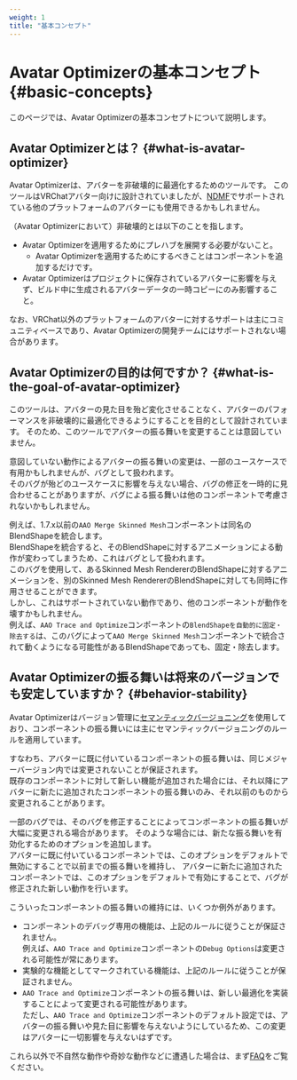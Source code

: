 ```yaml
---
weight: 1
title: "基本コンセプト"
---
```


# Avatar Optimizerの基本コンセプト {#basic-concepts}

このページでは、Avatar Optimizerの基本コンセプトについて説明します。

## Avatar Optimizerとは？ {#what-is-avatar-optimizer}

Avatar Optimizerは、アバターを非破壊的に最適化するためのツールです。
このツールはVRChatアバター向けに設計されていましたが、[NDMF]でサポートされている他のプラットフォームのアバターにも使用できるかもしれません。

（Avatar Optimizerにおいて）非破壊的とは以下のことを指します。
- Avatar Optimizerを適用するためにプレハブを展開する必要がないこと。
  - Avatar Optimizerを適用するためにするべきことはコンポーネントを追加するだけです。
- Avatar Optimizerはプロジェクトに保存されているアバターに影響を与えず、ビルド中に生成されるアバターデータの一時コピーにのみ影響すること。

なお、VRChat以外のプラットフォームのアバターに対するサポートは主にコミュニティベースであり、Avatar Optimizerの開発チームにはサポートされない場合があります。

## Avatar Optimizerの目的は何ですか？ {#what-is-the-goal-of-avatar-optimizer}

このツールは、アバターの見た目を殆ど変化させることなく、アバターのパフォーマンスを非破壊的に最適化できるようにすることを目的として設計されています。
そのため、このツールでアバターの振る舞いを変更することは意図していません。

意図していない動作によるアバターの振る舞いの変更は、一部のユースケースで有用かもしれませんが、バグとして扱われます。\
そのバグが殆どのユースケースに影響を与えない場合、バグの修正を一時的に見合わせることがありますが、バグによる振る舞いは他のコンポーネントで考慮されないかもしれません。

例えば、1.7.x以前の`AAO Merge Skinned Mesh`コンポーネントは同名のBlendShapeを統合します。\
BlendShapeを統合すると、そのBlendShapeに対するアニメーションによる動作が変わってしまうため、これはバグとして扱われます。\
このバグを使用して、あるSkinned Mesh RendererのBlendShapeに対するアニメーションを、別のSkinned Mesh RendererのBlendShapeに対しても同時に作用させることができます。\
しかし、これはサポートされていない動作であり、他のコンポーネントが動作を壊すかもしれません。\
例えば、`AAO Trace and Optimize`コンポーネントの`BlendShapeを自動的に固定・除去する`は、このバグによって`AAO Merge Skinned Mesh`コンポーネントで統合されて動くようになる可能性があるBlendShapeであっても、固定・除去します。

## Avatar Optimizerの振る舞いは将来のバージョンでも安定していますか？ {#behavior-stability}

Avatar Optimizerはバージョン管理に[セマンティックバージョニング]を使用しており、コンポーネントの振る舞いには主にセマンティックバージョニングのルールを適用しています。

すなわち、アバターに既に付いているコンポーネントの振る舞いは、同じメジャーバージョン内では変更されないことが保証されます。\
既存のコンポーネントに対して新しい機能が追加された場合には、それ以降にアバターに新たに追加されたコンポーネントの振る舞いのみ、それ以前のものから変更されることがあります。

一部のバグでは、そのバグを修正することによってコンポーネントの振る舞いが大幅に変更される場合があります。
そのような場合には、新たな振る舞いを有効化するためのオプションを追加します。\
アバターに既に付いているコンポーネントでは、このオプションをデフォルトで無効にすることで以前までの振る舞いを維持し、
アバターに新たに追加されたコンポーネントでは、このオプションをデフォルトで有効にすることで、バグが修正された新しい動作を行います。

こういったコンポーネントの振る舞いの維持には、いくつか例外があります。

- コンポーネントのデバッグ専用の機能は、上記のルールに従うことが保証されません。\
  例えば、`AAO Trace and Optimize`コンポーネントの`Debug Options`は変更される可能性が常にあります。
- 実験的な機能としてマークされている機能は、上記のルールに従うことが保証されません。
- `AAO Trace and Optimize`コンポーネントの振る舞いは、新しい最適化を実装することによって変更される可能性があります。\
  ただし、`AAO Trace and Optimize`コンポーネントのデフォルト設定では、アバターの振る舞いや見た目に影響を与えないようにしているため、この変更はアバターに一切影響を与えないはずです。

これら以外で不自然な動作や奇妙な動作などに遭遇した場合は、まず[FAQ]をご覧ください。

[NDMF]: https://ndmf.nadena.dev/
[セマンティックバージョニング]: https://semver.org/lang/ja/spec/v2.0.0.html
[FAQ]: ../faq/
